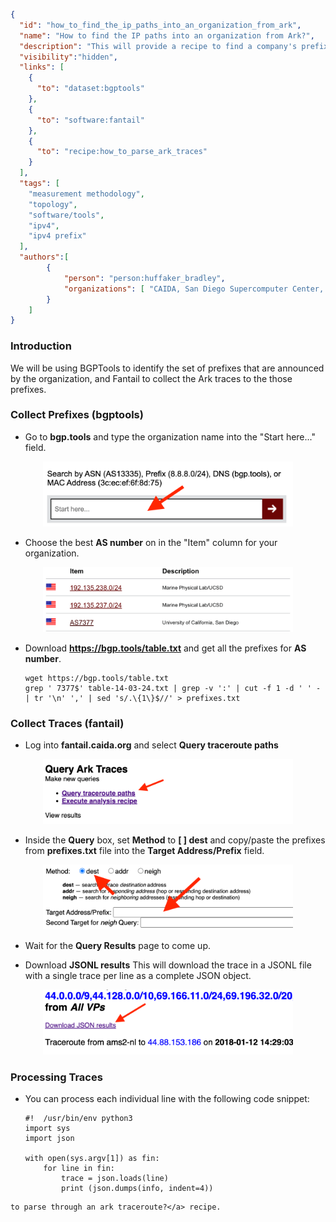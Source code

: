 ~~~json
{
  "id": "how_to_find_the_ip_paths_into_an_organization_from_ark",
  "name": "How to find the IP paths into an organization from Ark?",
  "description": "This will provide a recipe to find a company's prefixes and the IP paths from CAIDA's ark to those prefixes.",
  "visibility":"hidden",
  "links": [
    {
      "to": "dataset:bgptools"
    },
    {
      "to": "software:fantail"
    },
    {
      "to": "recipe:how_to_parse_ark_traces"
    }
  ],
  "tags": [
    "measurement methodology",
    "topology",
    "software/tools",
    "ipv4",
    "ipv4 prefix"
  ],
  "authors":[
        {
            "person": "person:huffaker_bradley",
            "organizations": [ "CAIDA, San Diego Supercomputer Center, University of California San Diego" ]
        }
    ]
}
~~~
### Introduction
We will be using BGPTools to identify the set of prefixes that are announced by the organization, and 
Fantail to collect the Ark traces to the those prefixes.

### Collect Prefixes  (bgptools)
- Go to **bgp.tools** and type the organization name into the "Start here..." field. 
  <div style="margin-left:2em">
    <img width="400" src="images/start-here.png"/>
  </div>

- Choose the best **AS number** on in the "Item" column for your organization.
  <div style="margin-left:2em">
    <img width="400" src="images/select-asn.png"/>
  </div>

- Download **https://bgp.tools/table.txt** and get all the prefixes for **AS number**. 

  ~~~
  wget https://bgp.tools/table.txt
  grep ' 7377$' table-14-03-24.txt | grep -v ':' | cut -f 1 -d ' ' - | tr '\n' ',' | sed 's/.\{1\}$//' > prefixes.txt 
  ~~~ 

### Collect Traces (fantail) 
- Log into **fantail.caida.org** and select **Query traceroute paths**
  <div style="margin-left:2em">
    <img width="400" src="images/query-traceroute-paths.png"/>
  </div>
- Inside the **Query** box, set **Method** to **[ ] dest** and copy/paste the prefixes from
  **prefixes.txt** file into the **Target Address/Prefix** field. 
  <div style="margin-left:2em">
    <img width="400" src="images/dests.png"/>
  </div>

- Wait for the **Query Results** page to come up.
- Download **JSONL results**
  This will download the trace in a JSONL file with a single trace per line as a complete JSON object. 
  <div style="margin-left:2em">
    <img width="400" src="images/download-json.png"/>
  </div>

### Processing Traces 

- You can process each individual line with the following code snippet: 
    ~~~
    #!  /usr/bin/env python3 
    import sys
    import json 
    
    with open(sys.argv[1]) as fin: 
        for line in fin:
            trace = json.loads(line)
            print (json.dumps(info, indent=4))
    ~~~

~~~ For full details on traces reference <a href="https://catalog.caida.org/recipe/how_to_parse_ark_traces">How
to parse through an ark traceroute?</a> recipe.

